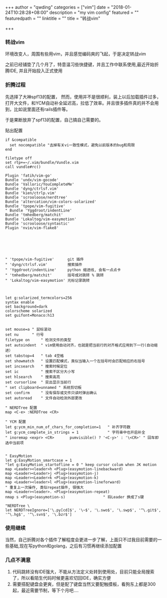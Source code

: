 +++
author = "qwding"
categories = ["vim"]
date = "2018-01-24T10:28:28+08:00"
description = "my vim config"
featured = ""
featuredpath = ""
linktitle = ""
title = "转战vim"

+++


### 转战vim

环境改变人，周围有些用vim，并且感觉编码爽的飞起，于是决定转战vim

之前已经铺垫了几个月了，特意温习些快捷键，并且工作中联系使用,最近开始折腾IDE, 并且开始投入正式使用

### 折腾过程

先选择了大神spf13的配置， 然而，使用并不是很顺利，装上以后加载插件过多，打开大文件，和YCM自动补全延迟高，拉低了效率。并且很多插件真的并不会用到，比如说里面还有rails插件等。

于是果断放弃了spf13的配置，自己搞自己需要的。

贴出配置
```
if &compatible
  set nocompatible "去掉有关vi一致性模式，避免以前版本的bug和局限
end

filetype off
set rtp+=~/.vim/bundle/Vundle.vim
call vundle#rc()

Plugin 'fatih/vim-go'
Bundle 'undx/vim-gocode'
Bundle 'Valloric/YouCompleteMe'
Bundle 'dyng/ctrlsf.vim'
Bundle 'kien/ctrlp.vim'
Bundle 'scrooloose/nerdtree'
Bundle 'altercation/vim-colors-solarized'
Bundle 'tpope/vim-fugitive'
" Bundle 'Yggdroot/indentLine'
Bundle 'tmhedberg/matchit'
Bundle 'Lokaltog/vim-easymotion'
Bundle 'scrooloose/syntastic'
Plugin 'nvie/vim-flake8'






" 'tpope/vim-fugitive'      git 插件
" 'dyng/ctrlsf.vim'		    搜索插件
" 'Yggdroot/indentLine' 	python 缩进线, 会有一点点卡
" 'tmhedberg/matchit'       括号成对跳转 % 跳转
" 'Lokaltog/vim-easymotion' 光标记录跳转



let g:solarized_termcolors=256
syntax enable
set background=dark
colorscheme solarized
set guifont=Monaco:h13


set mouse=a	" 鼠标滚动
set nu 		" 行号
filetype on     " 检测文件的类型
set autoindent  " vim使用自动对齐，也就是把当前行的对齐格式应用到下一行(自动缩进）
set tabstop=4	" tab 4空格
set showmatch	" 设置匹配模式，类似当输入一个左括号时会匹配相应的右括号
set incsearch	" 搜索时候定位
set ic          " 搜索不区分大小写
set hlsearch	" 搜索高亮
set cursorline  " 突出显示当前行
" set clipboard=unnamed " 系统剪切板
set confirm		" 没有保存或文件只读时弹出确认
set autoread	" 文件自动检测外部更改

" NERDTree 配置
map <C-e> :NERDTree <CR>

" YCM 配置
let g:ycm_min_num_of_chars_for_completion=1   " 补齐字符数
let g:ycm_complete_in_strings = 1             " 字符串中也开启补全
" inoremap <expr> <CR>       pumvisible() ? '<C-y>' : '\<CR>' " 回车即选中当前项


" EasyMotion
let g:EasyMotion_smartcase = 1
"let g:EasyMotion_startofline = 0 " keep cursor colum when JK motion
map <Leader><leader>h <Plug>(easymotion-linebackward)
map <Leader><Leader>j <Plug>(easymotion-j)
map <Leader><Leader>k <Plug>(easymotion-k)
map <Leader><leader>l <Plug>(easymotion-lineforward)
" 重复上一次操作, 类似repeat插件, 很强大
map <Leader><leader>. <Plug>(easymotion-repeat)
nmap s <Plug>(easymotion-s) 				" 将Leader 换成了s键

"NERDTree \
let NERDTreeIgnore=['\.py[cd]$', '\~$', '\.swo$', '\.swp$', '^\.git$', '^\.hg$', '^\.svn$', '\.bzr$']

```

### 使用继续

当然，自己折腾对各个插件了解程度会更进一步了解，上面只不过我目前需要的一些基础,现在写python和golang，之后有习惯再继续添加配置


### 几点不满意

1. 代码跳转没有IDE强大，不能从方法定义处转到使用处，目前只能全局搜索了，所以看陌生代码时候更喜欢切回IDE，确实方便
2. 需要搭配键盘会更爽，但是配了键盘当然又要配触摸板，看狗东上都是300起，最近需要节制，等下个月吧....
